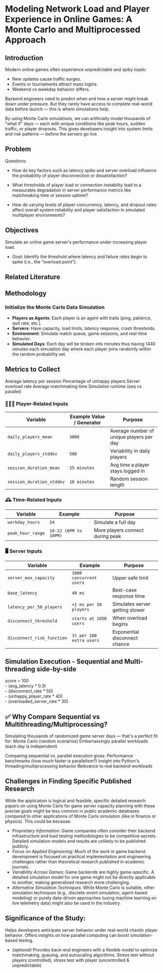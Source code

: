 # Modeling Network Load and Player Experience in Online Games: A Monte Carlo and Multiprocessed Approach

## Introduction
Modern online games often experience unpredictable and spiky loads:

- New updates cause traffic surges.
- Events or tournaments attract mass logins.
- Weekend vs weekday behavior differs.


Backend engineers need to predict when and how a server might break down under pressure. But they rarely have access to complete real-world data before launch — this is where simulations help.

By using Monte Carlo simulations, we can artificially model thousands of "what if" days — each with unique conditions like peak hours, sudden traffic, or player dropouts. This gives developers insight into system limits and risk patterns — before the servers go live.

## Problem
Questions: 
- How do key factors such as latency spike and server overload influence the probability of player disconnection or dissatisfaction?


- What thresholds of player load or connection instability lead to a measurable degradation in server performance metrics like matchmaking time or session uptime?


- How do varying levels of player concurrency, latency, and dropout rates affect overall system reliability and player satisfaction in simulated multiplayer environments?


## Objectives
Simulate an online game server's performance under increasing player load.
- *Goal*: Identify the threshold where latency and failure rates begin to spike (i.e., the “overload point”).
## Related Literature
## Methodology
### Initialize the Monte Carlo Data Simulation
- **Players as Agents**: Each player is an agent with traits (ping, patience, quit rate, etc.).
- **Servers**: Have capacity, load limits, latency response, crash thresholds.
- **Environment**: Simulate match queue, game sessions, and real-time behavior.
- **Simulated Days**: Each day will be broken into minutes thus having 1440 minutes each simulation day where each player joins randomly within the random probability set.

## Metrics to Collect
Average latency per session
Percentage of unhappy players
Server overload rate
Average matchmaking time
Simulation runtime (seq vs parallel)


### 🧑‍🤝‍🧑 Player-Related Inputs
| Variable                  | Example Value / Generator | Purpose                                  |
| ------------------------- | ------------------------- | ---------------------------------------- |
| `daily_players_mean`      | `3000`                    | Average number of unique players per day |
| `daily_players_stddev`    | `500`                     | Variability in daily players             |
| `session_duration_mean`   | `25 minutes`              | Avg time a player stays logged in        |
| `session_duration_stddev` | `10 minutes`              | Random session length                    |

### 🕰️ Time-Related Inputs
| Variable          | Example               | Purpose                          |
| ----------------- | --------------------- | -------------------------------- |
| `workday_hours`   | `24`                  | Simulate a full day              |
| `peak_hour_range` | `18-22 (6PM to 10PM)` | More players connect during peak |

### 🖥️ Server Inputs
| Variable                   | Example                  | Purpose                         |
| -------------------------- | ------------------------ | ------------------------------- |
| `server_max_capacity`      | `1000 concurrent users`  | Upper safe limit                |
| `base_latency`             | `40 ms`                  | Best-case response time         |
| `latency_per_50_players`   | `+1 ms per 50 players`   | Simulates server getting slower |
| `disconnect_threshold`     | `starts at 1050 users`   | When overload begins            |
| `disconnect_risk_function` | `1% per 100 extra users` | Exponential disconnect chance   |

## Simulation Execution - Sequential and Multi-threading side-by-side
score = 100 \
    - (avg_latency * 0.3) \
    - (disconnect_rate * 50) \
    - (unhappy_player_rate * 40) \
    - (overloaded_server_rate * 30)


## ✅ Why Compare Sequential vs Multithreading/Multiprocessing?
Simulating thousands of randomized game server days — that's a perfect fit for:
Monte Carlo (random scenarios)
Embarrassingly parallel workloads (each day is independent)


Comparing sequential vs. parallel execution gives:
Performance benchmarks (how much faster is parallelism?)
Insight into Python's threading/multiprocessing behavior
Relevance to real backend workloads


## Challenges in Finding Specific Published Research

While the application is logical and feasible, specific detailed research papers on using Monte Carlo for game server capacity planning with these precise goals might be less common in public academic databases compared to other applications of Monte Carlo simulation (like in finance or physics). This could be because:

- *Proprietary Information*: Game companies often consider their backend infrastructure and load testing methodologies to be competitive secrets. Detailed simulation models and results are unlikely to be published publicly.
- *Focus on Applied Engineering*: Much of the work in game backend development is focused on practical implementation and engineering challenges rather than theoretical research published in academic journals.
- *Variability Across Games*: Game backends are highly game-specific. A detailed simulation model for one game might not be directly applicable to another, making generalized research more challenging.
- *Alternative Simulation Techniques*: While Monte Carlo is suitable, other simulation techniques (e.g., discrete-event simulation, agent-based modeling) or purely data-driven approaches (using machine learning on live telemetry data) might also be used in the industry.

## Significance of the Study:
Helps developers anticipate server behavior under real-world chaotic player behavior.
Offers insights on how parallel computing can boost simulation-based testing.

- *(optional)* Provides back-end engineers with a flexible model to optimize matchmaking, queuing, and autoscaling algorithms.
Stress test without players (controlled), stress test with player (uncontrolled & unpredictable)
